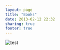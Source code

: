 ```yaml
---
layout: page
title: "Books"
date: 2013-02-12 22:32
sharing: true
footer: true
---
```


![test](http://successfulsoftware.files.wordpress.com/2011/01/start-small-stay-small-rob-walling.jpg)
